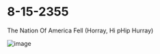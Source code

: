 # 8-15-2355
The Nation Of America Fell (Horray, Hi pHip Hurray)

![image](https://github.com/chaosdp/8-15-2355/assets/123339503/5cc32146-c36e-4949-aa88-2065313fe399)

